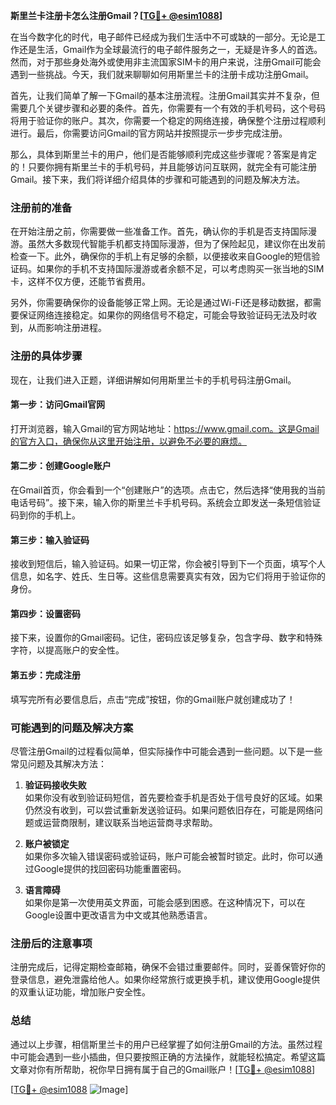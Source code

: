 **斯里兰卡注册卡怎么注册Gmail？[[TG💪+ @esim1088](https://t.me/s/esim1088)]**

在当今数字化的时代，电子邮件已经成为我们生活中不可或缺的一部分。无论是工作还是生活，Gmail作为全球最流行的电子邮件服务之一，无疑是许多人的首选。然而，对于那些身处海外或使用非主流国家SIM卡的用户来说，注册Gmail可能会遇到一些挑战。今天，我们就来聊聊如何用斯里兰卡的注册卡成功注册Gmail。

首先，让我们简单了解一下Gmail的基本注册流程。注册Gmail其实并不复杂，但需要几个关键步骤和必要的条件。首先，你需要有一个有效的手机号码，这个号码将用于验证你的账户。其次，你需要一个稳定的网络连接，确保整个注册过程顺利进行。最后，你需要访问Gmail的官方网站并按照提示一步步完成注册。

那么，具体到斯里兰卡的用户，他们是否能够顺利完成这些步骤呢？答案是肯定的！只要你拥有斯里兰卡的手机号码，并且能够访问互联网，就完全有可能注册Gmail。接下来，我们将详细介绍具体的步骤和可能遇到的问题及解决方法。

### 注册前的准备

在开始注册之前，你需要做一些准备工作。首先，确认你的手机是否支持国际漫游。虽然大多数现代智能手机都支持国际漫游，但为了保险起见，建议你在出发前检查一下。此外，确保你的手机上有足够的余额，以便接收来自Google的短信验证码。如果你的手机不支持国际漫游或者余额不足，可以考虑购买一张当地的SIM卡，这样不仅方便，还能节省费用。

另外，你需要确保你的设备能够正常上网。无论是通过Wi-Fi还是移动数据，都需要保证网络连接稳定。如果你的网络信号不稳定，可能会导致验证码无法及时收到，从而影响注册进程。

### 注册的具体步骤

现在，让我们进入正题，详细讲解如何用斯里兰卡的手机号码注册Gmail。

#### 第一步：访问Gmail官网

打开浏览器，输入Gmail的官方网站地址：https://www.gmail.com。这是Gmail的官方入口，确保你从这里开始注册，以避免不必要的麻烦。

#### 第二步：创建Google账户

在Gmail首页，你会看到一个“创建账户”的选项。点击它，然后选择“使用我的当前电话号码”。接下来，输入你的斯里兰卡手机号码。系统会立即发送一条短信验证码到你的手机上。

#### 第三步：输入验证码

接收到短信后，输入验证码。如果一切正常，你会被引导到下一个页面，填写个人信息，如名字、姓氏、生日等。这些信息需要真实有效，因为它们将用于验证你的身份。

#### 第四步：设置密码

接下来，设置你的Gmail密码。记住，密码应该足够复杂，包含字母、数字和特殊字符，以提高账户的安全性。

#### 第五步：完成注册

填写完所有必要信息后，点击“完成”按钮，你的Gmail账户就创建成功了！

### 可能遇到的问题及解决方案

尽管注册Gmail的过程看似简单，但实际操作中可能会遇到一些问题。以下是一些常见问题及其解决方法：

1. **验证码接收失败**  
   如果你没有收到验证码短信，首先要检查手机是否处于信号良好的区域。如果仍然没有收到，可以尝试重新发送验证码。如果问题依旧存在，可能是网络问题或运营商限制，建议联系当地运营商寻求帮助。

2. **账户被锁定**  
   如果你多次输入错误密码或验证码，账户可能会被暂时锁定。此时，你可以通过Google提供的找回密码功能重置密码。

3. **语言障碍**  
   如果你是第一次使用英文界面，可能会感到困惑。在这种情况下，可以在Google设置中更改语言为中文或其他熟悉语言。

### 注册后的注意事项

注册完成后，记得定期检查邮箱，确保不会错过重要邮件。同时，妥善保管好你的登录信息，避免泄露给他人。如果你经常旅行或更换手机，建议使用Google提供的双重认证功能，增加账户安全性。

### 总结

通过以上步骤，相信斯里兰卡的用户已经掌握了如何注册Gmail的方法。虽然过程中可能会遇到一些小插曲，但只要按照正确的方法操作，就能轻松搞定。希望这篇文章对你有所帮助，祝你早日拥有属于自己的Gmail账户！[[TG💪+ @esim1088](https://t.me/s/esim1088)]

[[TG💪+ @esim1088](https://t.me/s/esim1088) ![Image](https://i.postimg.cc/4NQfJmqS/Snipaste-2025-05-13-00-14-12.png)]